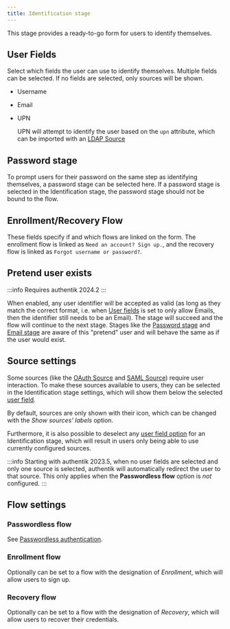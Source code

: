 ```yaml
---
title: Identification stage
---
```


This stage provides a ready-to-go form for users to identify themselves.

## User Fields

Select which fields the user can use to identify themselves. Multiple fields can be selected. If no fields are selected, only sources will be shown.

-   Username
-   Email
-   UPN

    UPN will attempt to identify the user based on the `upn` attribute, which can be imported with an [LDAP Source](/docs/sources/ldap/)

## Password stage

To prompt users for their password on the same step as identifying themselves, a password stage can be selected here. If a password stage is selected in the Identification stage, the password stage should not be bound to the flow.

## Enrollment/Recovery Flow

These fields specify if and which flows are linked on the form. The enrollment flow is linked as `Need an account? Sign up.`, and the recovery flow is linked as `Forgot username or password?`.

## Pretend user exists

:::info
Requires authentik 2024.2
:::

When enabled, any user identifier will be accepted as valid (as long as they match the correct format, i.e. when [User fields](#user-fields) is set to only allow Emails, then the identifier still needs to be an Email). The stage will succeed and the flow will continue to the next stage. Stages like the [Password stage](../password/index.md) and [Email stage](../email/index.mdx) are aware of this "pretend" user and will behave the same as if the user would exist.

## Source settings

Some sources (like the [OAuth Source](../../../../users-sources/sources/protocols/oauth/index.md) and [SAML Source](../../../../users-sources/sources/protocols/saml/index.md)) require user interaction. To make these sources available to users, they can be selected in the Identification stage settings, which will show them below the selected [user field](#user-fields).

By default, sources are only shown with their icon, which can be changed with the _Show sources' labels_ option.

Furthermore, it is also possible to deselect any [user field option](#user-fields) for an Identification stage, which will result in users only being able to use currently configured sources.

:::info
Starting with authentik 2023.5, when no user fields are selected and only one source is selected, authentik will automatically redirect the user to that source. This only applies when the **Passwordless flow** option is _not_ configured.
:::

## Flow settings

### Passwordless flow

See [Passwordless authentication](../authenticator_validate/index.md#passwordless-authentication).

### Enrollment flow

Optionally can be set to a flow with the designation of _Enrollment_, which will allow users to sign up.

### Recovery flow

Optionally can be set to a flow with the designation of _Recovery_, which will allow users to recover their credentials.
